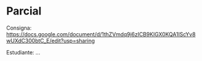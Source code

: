 # Parcial

Consigna:
https://docs.google.com/document/d/1thZVmdq9j6zICB9KIGX0KQA1IScYv8wUXdC300btC_E/edit?usp=sharing

Estudiante:
...
